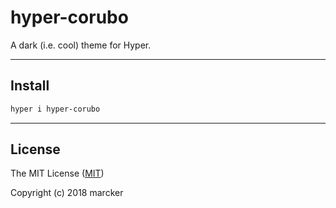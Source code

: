 # hyper-corubo

A dark (i.e. cool) theme for Hyper.

---

## Install

```bash
hyper i hyper-corubo
```

---

## License

The MIT License ([MIT](https://github.com/marcker/hyper-corubo/blob/master/license.md))

Copyright (c) 2018 marcker
